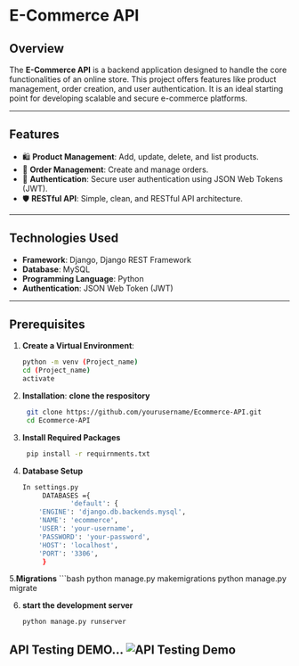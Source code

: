 # E-Commerce API

## Overview
The **E-Commerce API** is a backend application designed to handle the core functionalities of an online store. This project offers features like product management, order creation, and user authentication. It is an ideal starting point for developing scalable and secure e-commerce platforms.

---

## Features
- 🛍️ **Product Management**: Add, update, delete, and list products.
- 🛒 **Order Management**: Create and manage orders.
- 🔑 **Authentication**: Secure user authentication using JSON Web Tokens (JWT).
- 🛡️ **RESTful API**: Simple, clean, and RESTful API architecture.

---

## Technologies Used
- **Framework**: Django, Django REST Framework
- **Database**: MySQL
- **Programming Language**: Python
- **Authentication**: JSON Web Token (JWT)

---

## Prerequisites

1. **Create a Virtual Environment**:
   ```bash
   python -m venv (Project_name)
   cd (Project_name)
   activate

2. **Installation**:
   **clone the respository**
    ```bash
     git clone https://github.com/yourusername/Ecommerce-API.git
     cd Ecommerce-API

3. **Install Required Packages**
    ```bash
     pip install -r requirnments.txt

4. **Database Setup**
    ```bash
    In settings.py
         DATABASES ={
                'default': {
        'ENGINE': 'django.db.backends.mysql',
        'NAME': 'ecommerce',
        'USER': 'your-username',
        'PASSWORD': 'your-password',
        'HOST': 'localhost',
        'PORT': '3306',
         }
    
5.**Migrations** 
    ```bash
    python manage.py makemigrations
    python manage.py migrate

6. **start the development server**
    ```bash
    python manage.py runserver


## API Testing DEMO...  ![API Testing Demo](https://imgur.com/a/jXz2p9J)
                
